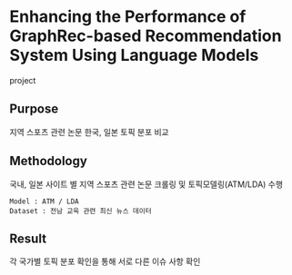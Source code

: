 # Enhancing the Performance of GraphRec-based Recommendation System Using Language Models
project

## Purpose
지역 스포츠 관련 논문 한국, 일본 토픽 분포 비교

## Methodology
국내, 일본 사이트 별 지역 스포츠 관련 논문 크롤링 및 토픽모델링(ATM/LDA) 수행
	
	Model : ATM / LDA
	Dataset : 전남 교육 관련 최신 뉴스 데이터

## Result
각 국가별 토픽 분포 확인을 통해 서로 다른 이슈 사항 확인